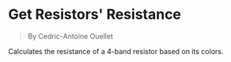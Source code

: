 # Get Resistors' Resistance
> By Cedric-Antoine Ouellet

Calculates the resistance of a 4-band resistor based on its colors.
